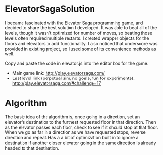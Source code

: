 # ElevatorSagaSolution
I became fascinated with the Elevator Saga programming game, and decided to share the best solution I developed. It was able to beat all of the levels, though it wasn't optimized for number of moves, so beating those levels often required multiple restarts. I created wrapper objects for the floors and elevators to add functionality. I also noticed that underscore was provided in existing project, so I used some of its convenience methods as well.

Copy and paste the code in elevator.js into the editor box for the game.

* Main game link: http://play.elevatorsaga.com/
* Last level link (perpetual sim, no goals, fun for experiments): http://play.elevatorsaga.com/#challenge=17

# Algorithm
The basic idea of the algorithm is, once going in a direction, set an elevator's destination to the furthest requested floor in that direction. Then as the elevator passes each floor, check to see if it should stop at that floor. When we go as far in a direction as we have requested stops, reverse direction and repeat. Has a a bit of optimization built in to ignore a destination if another closer elevator going in the same direction is already headed to that destination.

